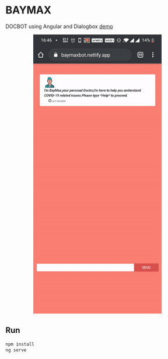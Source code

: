 # BAYMAX

DOCBOT using Angular and Dialogbox [demo](https://baymaxbot.netlify.app/)

<p align="center">
  <img src="screenshot.gif" width="70%"/>
</p>

## Run

```
npm install
ng serve
``` 
